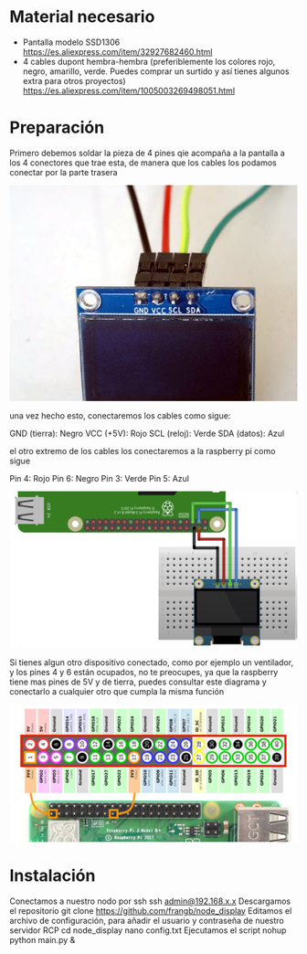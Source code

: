 # Material necesario

- Pantalla modelo SSD1306
https://es.aliexpress.com/item/32927682460.html
- 4 cables dupont hembra-hembra (preferiblemente los colores rojo, negro, amarillo, verde. Puedes comprar un surtido y así tienes algunos extra para otros proyectos)
https://es.aliexpress.com/item/1005003269498051.html

# Preparación

Primero debemos soldar la pieza de 4 pines qie acompaña a la pantalla a los 4 conectores que trae esta, de manera que los cables los podamos conectar por la parte trasera

![Conexiones](/docs/pines.jpeg "Conexiones")

una vez hecho esto, conectaremos los cables como sigue:

GND (tierra): Negro
VCC (+5V): Rojo
SCL (reloj): Verde
SDA (datos): Azul

el otro extremo de los cables los conectaremos a la raspberry pi como sigue

Pin 4: Rojo
Pin 6: Negro
Pin 3: Verde
Pin 5: Azul

![Conexiones](/docs/conexiones.png "Conexiones")

Si tienes algun otro dispositivo conectado, como por ejemplo un ventilador, y los pines 4 y 6 están ocupados, no te preocupes, ya que la raspberry tiene mas pines de 5V y de tierra, puedes consultar este diagrama y conectarlo a cualquier otro que cumpla la misma función

![GPIO pines](/docs/gpio.png "GPIO pines")

# Instalación
Conectamos a nuestro nodo por ssh
    ssh admin@192.168.x.x
Descargamos el repositorio
    git clone https://github.com/frangb/node_display
Editamos el archivo de configuración, para añadir el usuario y contraseña de nuestro servidor RCP
    cd node_display
    nano config.txt
Ejecutamos el script
    nohup python main.py &




